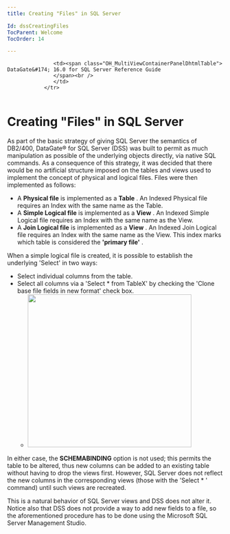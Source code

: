 ```yaml
---
title: Creating "Files" in SQL Server

Id: dssCreatingFiles
TocParent: Welcome
TocOrder: 14

---
```


<table>
			    <tr>

			       <td><span class="OH_MultiViewContainerPanelDhtmlTable"> DataGate&#174; 16.0 for SQL Server Reference Guide
				   </span><br />
				   </td>
			    </tr>
</table>

# Creating "Files" in SQL Server
As part of the basic strategy of giving SQL Server the semantics of DB2/400, DataGate&#174; for SQL Server (DSS) was built to permit as much manipulation as possible of the underlying objects directly, via native SQL commands. As a consequence of this strategy, it was decided that there would be no artificial structure imposed on the tables and views used to implement the concept of physical and logical files. Files were then implemented as follows: 

- A **Physical file**  is 
						implemented as a **Table** . An Indexed Physical file 
						requires an Index with the same name as the Table.
- A **Simple Logical file**  is 
						implemented as a **View** . An Indexed Simple Logical 
						file requires an Index with the same name as the View.
- A **Join Logical file**  is 
						implemented as a **View** . An Indexed Join Logical 
						file requires an Index with the same name as the View. 
						This index marks which table is considered the **'primary file'** .

When a simple logical file is created, it is possible to establish the underlying 'Select' in two ways: 

- Select individual columns from 
						the table.
- Select all columns via a 'Select 
						* from TableX' by checking the 'Clone base file fields 
						in new format' check box.
						<ul>
							<li>
							<img alt="" border="0" height="355" src="../Images/dss_image016.jpg" width="381" />

</li>
					</ul>

In either case, the **SCHEMABINDING** option is not used; this permits the table to be altered, thus new columns can be added to an existing table without having to drop the views first. However, SQL Server does not reflect the new columns in the corresponding views (those with the 'Select * ' command) until such views are recreated. 

This is a natural behavior of SQL Server views and DSS does not alter it. Notice also that DSS does not provide a way to add new fields to a file, so the aforementioned procedure has to be done using the Microsoft SQL Server Management Studio. 
